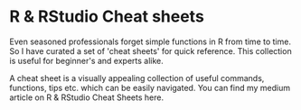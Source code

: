 # R & RStudio Cheat sheets

Even seasoned professionals forget simple functions in R from time to time. So I have curated a set of 'cheat sheets' for quick reference. This collection is useful for beginner's and experts alike. 

A cheat sheet is a visually appealing collection of useful commands, functions, tips etc. which can be easily navigated.
You can find my medium article on R & RStudio Cheat Sheets here.


